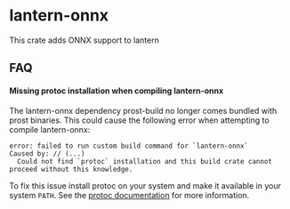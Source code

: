 # lantern-onnx

This crate adds ONNX support to lantern

## FAQ

#### Missing protoc installation when compiling lantern-onnx

The lantern-onnx dependency prost-build no longer comes bundled with prost
binaries. This could cause the following error when attempting to compile
lantern-onnx:

```
error: failed to run custom build command for `lantern-onnx`
Caused by: // (...)
  Could not find `protoc` installation and this build crate cannot proceed without this knowledge.
```

To fix this issue install protoc on your system and make it available in your
system `PATH`. See the [protoc
documentation](https://grpc.io/docs/protoc-installation/) for more information.
